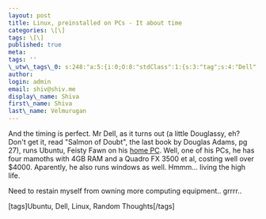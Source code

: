 ```yaml
---
layout: post
title: Linux, preinstalled on PCs - It about time
categories: \[\]
tags: \[\]
published: true
meta:
tags: ''
\_utw\_tags\_0: s:248:"a:5:{i:0;O:8:"stdClass":1:{s:3:"tag";s:4:"Dell";}i:1;O:8:"stdClass":1:{s:3:"tag";s:5:"linux";}i:2;O:8:"stdClass":1:{s:3:"tag";s:15:"Random-Thoughts";}i:3;O:8:"stdClass":1:{s:3:"tag";s:10:"Technology";}i:4;O:8:"stdClass":1:{s:3:"tag";s:6:"ubuntu";}}";
author:
login: admin
email: shiv@shiv.me
display\_name: Shiva
first\_name: Shiva
last\_name: Velmurugan
---
```


And the timing is perfect. Mr Dell, as it turns out (a little Douglassy, eh? Don't get it, read "Salmon of Doubt", the last book by Douglas Adams, pg 27), runs Ubuntu, Feisty Fawn on his [home PC][0]. Well, one of his PCs, he has four mamoths with 4GB RAM and a Quadro FX 3500 et al, costing well over $4000\. Aparently, he also runs windows as well. Hmmm... living the high life.

Need to restain myself from owning more computing equipment.. grrrr..

\[tags\]Ubuntu, Dell, Linux, Random Thoughts\[/tags\]


[0]: http://www.dell.com/content/topics/global.aspx/corp/biographies/en/msd_computers